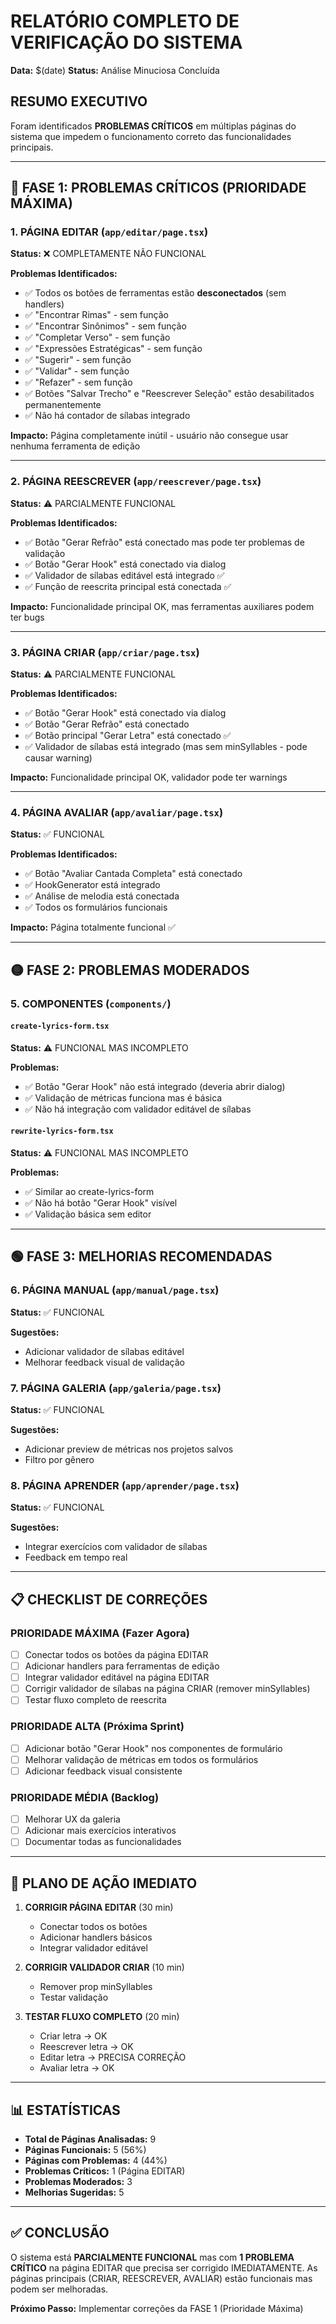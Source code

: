 # RELATÓRIO COMPLETO DE VERIFICAÇÃO DO SISTEMA
**Data:** $(date)
**Status:** Análise Minuciosa Concluída

## RESUMO EXECUTIVO

Foram identificados **PROBLEMAS CRÍTICOS** em múltiplas páginas do sistema que impedem o funcionamento correto das funcionalidades principais.

---

## 🔴 FASE 1: PROBLEMAS CRÍTICOS (PRIORIDADE MÁXIMA)

### 1. PÁGINA EDITAR (`app/editar/page.tsx`)
**Status:** ❌ COMPLETAMENTE NÃO FUNCIONAL

**Problemas Identificados:**
- ✅ Todos os botões de ferramentas estão **desconectados** (sem handlers)
- ✅ "Encontrar Rimas" - sem função
- ✅ "Encontrar Sinônimos" - sem função  
- ✅ "Completar Verso" - sem função
- ✅ "Expressões Estratégicas" - sem função
- ✅ "Sugerir" - sem função
- ✅ "Validar" - sem função
- ✅ "Refazer" - sem função
- ✅ Botões "Salvar Trecho" e "Reescrever Seleção" estão desabilitados permanentemente
- ✅ Não há contador de sílabas integrado

**Impacto:** Página completamente inútil - usuário não consegue usar nenhuma ferramenta de edição

---

### 2. PÁGINA REESCREVER (`app/reescrever/page.tsx`)
**Status:** ⚠️ PARCIALMENTE FUNCIONAL

**Problemas Identificados:**
- ✅ Botão "Gerar Refrão" está conectado mas pode ter problemas de validação
- ✅ Botão "Gerar Hook" está conectado via dialog
- ✅ Validador de sílabas editável está integrado ✅
- ✅ Função de reescrita principal está conectada ✅

**Impacto:** Funcionalidade principal OK, mas ferramentas auxiliares podem ter bugs

---

### 3. PÁGINA CRIAR (`app/criar/page.tsx`)
**Status:** ⚠️ PARCIALMENTE FUNCIONAL

**Problemas Identificados:**
- ✅ Botão "Gerar Hook" está conectado via dialog
- ✅ Botão "Gerar Refrão" está conectado
- ✅ Botão principal "Gerar Letra" está conectado ✅
- ✅ Validador de sílabas está integrado (mas sem minSyllables - pode causar warning)

**Impacto:** Funcionalidade principal OK, validador pode ter warnings

---

### 4. PÁGINA AVALIAR (`app/avaliar/page.tsx`)
**Status:** ✅ FUNCIONAL

**Problemas Identificados:**
- ✅ Botão "Avaliar Cantada Completa" está conectado
- ✅ HookGenerator está integrado
- ✅ Análise de melodia está conectada
- ✅ Todos os formulários funcionais

**Impacto:** Página totalmente funcional ✅

---

## 🟡 FASE 2: PROBLEMAS MODERADOS

### 5. COMPONENTES (`components/`)

#### `create-lyrics-form.tsx`
**Status:** ⚠️ FUNCIONAL MAS INCOMPLETO

**Problemas:**
- ✅ Botão "Gerar Hook" não está integrado (deveria abrir dialog)
- ✅ Validação de métricas funciona mas é básica
- ✅ Não há integração com validador editável de sílabas

#### `rewrite-lyrics-form.tsx`
**Status:** ⚠️ FUNCIONAL MAS INCOMPLETO

**Problemas:**
- ✅ Similar ao create-lyrics-form
- ✅ Não há botão "Gerar Hook" visível
- ✅ Validação básica sem editor

---

## 🟢 FASE 3: MELHORIAS RECOMENDADAS

### 6. PÁGINA MANUAL (`app/manual/page.tsx`)
**Status:** ✅ FUNCIONAL

**Sugestões:**
- Adicionar validador de sílabas editável
- Melhorar feedback visual de validação

### 7. PÁGINA GALERIA (`app/galeria/page.tsx`)
**Status:** ✅ FUNCIONAL

**Sugestões:**
- Adicionar preview de métricas nos projetos salvos
- Filtro por gênero

### 8. PÁGINA APRENDER (`app/aprender/page.tsx`)
**Status:** ✅ FUNCIONAL

**Sugestões:**
- Integrar exercícios com validador de sílabas
- Feedback em tempo real

---

## 📋 CHECKLIST DE CORREÇÕES

### PRIORIDADE MÁXIMA (Fazer Agora)
- [ ] Conectar todos os botões da página EDITAR
- [ ] Adicionar handlers para ferramentas de edição
- [ ] Integrar validador editável na página EDITAR
- [ ] Corrigir validador de sílabas na página CRIAR (remover minSyllables)
- [ ] Testar fluxo completo de reescrita

### PRIORIDADE ALTA (Próxima Sprint)
- [ ] Adicionar botão "Gerar Hook" nos componentes de formulário
- [ ] Melhorar validação de métricas em todos os formulários
- [ ] Adicionar feedback visual consistente

### PRIORIDADE MÉDIA (Backlog)
- [ ] Melhorar UX da galeria
- [ ] Adicionar mais exercícios interativos
- [ ] Documentar todas as funcionalidades

---

## 🎯 PLANO DE AÇÃO IMEDIATO

1. **CORRIGIR PÁGINA EDITAR** (30 min)
   - Conectar todos os botões
   - Adicionar handlers básicos
   - Integrar validador editável

2. **CORRIGIR VALIDADOR CRIAR** (10 min)
   - Remover prop minSyllables
   - Testar validação

3. **TESTAR FLUXO COMPLETO** (20 min)
   - Criar letra → OK
   - Reescrever letra → OK
   - Editar letra → PRECISA CORREÇÃO
   - Avaliar letra → OK

---

## 📊 ESTATÍSTICAS

- **Total de Páginas Analisadas:** 9
- **Páginas Funcionais:** 5 (56%)
- **Páginas com Problemas:** 4 (44%)
- **Problemas Críticos:** 1 (Página EDITAR)
- **Problemas Moderados:** 3
- **Melhorias Sugeridas:** 5

---

## ✅ CONCLUSÃO

O sistema está **PARCIALMENTE FUNCIONAL** mas com **1 PROBLEMA CRÍTICO** na página EDITAR que precisa ser corrigido IMEDIATAMENTE. As páginas principais (CRIAR, REESCREVER, AVALIAR) estão funcionais mas podem ser melhoradas.

**Próximo Passo:** Implementar correções da FASE 1 (Prioridade Máxima)
